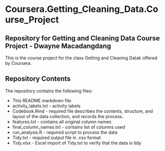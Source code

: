 # Coursera.Getting_Cleaning_Data.Course_Project
## Repository for Getting and Cleaning Data Course Project - Dwayne Macadangdang

This is the course project for the class Getting and Cleaning Datak offered  by Coursera.

## Repository Contents
The repository contains the following files:
* This README markdown file.
* activity_labels.txt - activity labels
* Codebook.Rmd - required file describes the contents, structure, and layout of the data collection, and records the process.
* features.txt - contains all original column names
* final_column_names.txt - contains list of columns used
* run_analysis.R - required script to process the data
* Tidy.txt - required output file in .csv format
* Tidy.xlsx - Excel import of Tidy.txt to verify that the data is tidy
